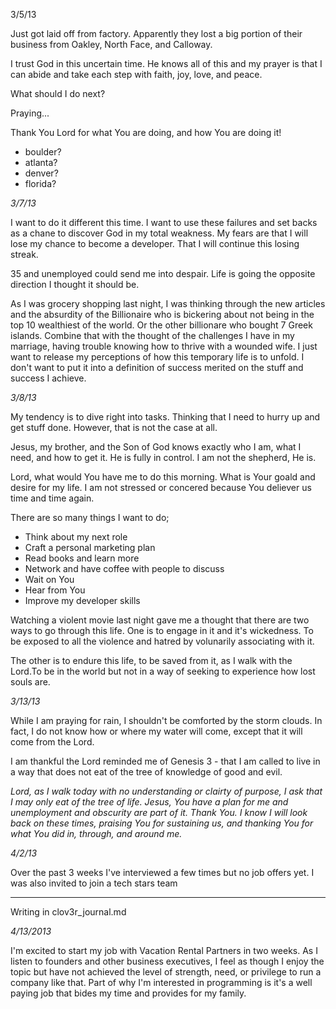 3/5/13

Just got laid off from factory. Apparently they lost a big portion of their business from Oakley, North Face, and Calloway.

I trust God in this uncertain time. He knows all of this and my prayer is that I can abide and take each step with faith, joy, love, and peace.

What should I do next?

Praying...

Thank You Lord for what You are doing, and how You are doing it!

- boulder?
- atlanta?
- denver?
- florida?

_3/7/13_

I want to do it different this time. I want to use these failures and set backs as a chane to discover God in my total weakness. My fears are that I will lose my chance to become a developer. That I will continue this losing streak.

35 and unemployed could send me into despair. Life is going the opposite direction I thought it should be.

As I was grocery shopping last night, I was thinking through the new articles and the absurdity of the Billionaire who is bickering about not being in the top 10 wealthiest of the world. Or the other billionare who bought 7 Greek islands. Combine that with the thought of the challenges I have in my marriage, having trouble knowing how to thrive with a wounded wife. I just want to release my perceptions of how this temporary life is to unfold. I don't want to put it into a definition of success merited on the stuff and success I achieve.



_3/8/13_

My tendency is to dive right into tasks. Thinking that I need to hurry up and get stuff done. However, that is not the case at all.

Jesus, my brother, and the Son of God knows exactly who I am, what I need, and how to get it. He is fully in control. I am not the shepherd, He is.

Lord, what would You have me to do this morning. What is Your goald and desire for my life. I am not stressed or concered because You deliever us time and time again.

There are so many things I want to do;
- Think about my next role
- Craft a personal marketing plan
- Read books and learn more
- Network and have coffee with people to discuss
- Wait on You
- Hear from You
- Improve my developer skills

Watching a violent movie last night gave me a thought that there are two ways to go through this life. One is to engage in it and it's wickedness. To be exposed to all the violence and hatred by volunarily associating with it.

The other is to endure this life, to be saved from it, as I walk with the Lord.To be in the world but not in a way of seeking to experience how lost souls are.

_3/13/13_

While I am praying for rain, I shouldn't be comforted by the storm clouds. In fact, I do not know how or where my water will come, except that it will come from the Lord.

I am thankful the Lord reminded me of Genesis 3 - that I am called to live in a way that does not eat of the tree of knowledge of good and evil.

_Lord, as I walk today with no understanding or clairty of purpose, I ask that I may only eat of the tree of life. Jesus, You have a plan for me and unemployment and obscurity are part of it. Thank You. I know I will look back on these times, praising You for sustaining us, and thanking You for what You did in, through, and around me._

_4/2/13_

Over the past 3 weeks I've interviewed a few times but no job offers yet. I was also invited to join a tech stars team


<hr>
Writing in clov3r_journal.md

_4/13/2013_

I'm excited to start my job with Vacation Rental Partners in two weeks. As I listen to founders and other business executives, I feel as though I enjoy the topic but have not achieved the level of strength, need, or privilege to run a company like that. Part of why I'm interested in programming is it's a well paying job that bides my time and provides for my family.
















































